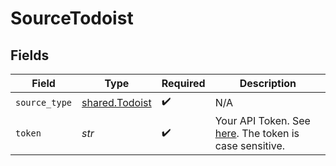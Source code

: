 # SourceTodoist


## Fields

| Field                                                                                                               | Type                                                                                                                | Required                                                                                                            | Description                                                                                                         |
| ------------------------------------------------------------------------------------------------------------------- | ------------------------------------------------------------------------------------------------------------------- | ------------------------------------------------------------------------------------------------------------------- | ------------------------------------------------------------------------------------------------------------------- |
| `source_type`                                                                                                       | [shared.Todoist](../../models/shared/todoist.md)                                                                    | :heavy_check_mark:                                                                                                  | N/A                                                                                                                 |
| `token`                                                                                                             | *str*                                                                                                               | :heavy_check_mark:                                                                                                  | Your API Token. See <a href="https://todoist.com/app/settings/integrations/">here</a>. The token is case sensitive. |
